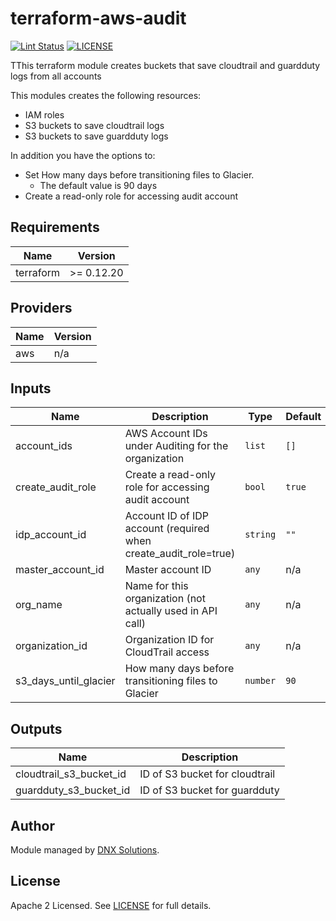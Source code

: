 # terraform-aws-audit

[![Lint Status](https://github.com/DNXLabs/terraform-aws-audit/workflows/Lint/badge.svg)](https://github.com/DNXLabs/terraform-aws-audit/actions)
[![LICENSE](https://img.shields.io/github/license/DNXLabs/terraform-aws-audit)](https://github.com/DNXLabs/terraform-aws-audit/blob/master/LICENSE)

TThis terraform module creates buckets that save cloudtrail and guardduty logs from all accounts

This modules creates the following resources:

- IAM roles
- S3 buckets to save cloudtrail logs
- S3 buckets to save guardduty logs

In addition you have the options to:

 - Set How many days before transitioning files to Glacier.
   - The default value is 90 days
 - Create a read-only role for accessing audit account


<!--- BEGIN_TF_DOCS --->

## Requirements

| Name | Version |
|------|---------|
| terraform | >= 0.12.20 |

## Providers

| Name | Version |
|------|---------|
| aws | n/a |

## Inputs

| Name | Description | Type | Default | Required |
|------|-------------|------|---------|:--------:|
| account\_ids | AWS Account IDs under Auditing for the organization | `list` | `[]` | no |
| create\_audit\_role | Create a read-only role for accessing audit account | `bool` | `true` | no |
| idp\_account\_id | Account ID of IDP account (required when create\_audit\_role=true) | `string` | `""` | no |
| master\_account\_id | Master account ID | `any` | n/a | yes |
| org\_name | Name for this organization (not actually used in API call) | `any` | n/a | yes |
| organization\_id | Organization ID for CloudTrail access | `any` | n/a | yes |
| s3\_days\_until\_glacier | How many days before transitioning files to Glacier | `number` | `90` | no |

## Outputs

| Name | Description |
|------|-------------|
| cloudtrail\_s3\_bucket\_id | ID of S3 bucket for cloudtrail |
| guardduty\_s3\_bucket\_id | ID of S3 bucket for guardduty |

<!--- END_TF_DOCS --->

## Author

Module managed by [DNX Solutions](https://github.com/DNXLabs).

## License

Apache 2 Licensed. See [LICENSE](https://github.com/DNXLabs/terraform-aws-audit/blob/master/LICENSE) for full details.